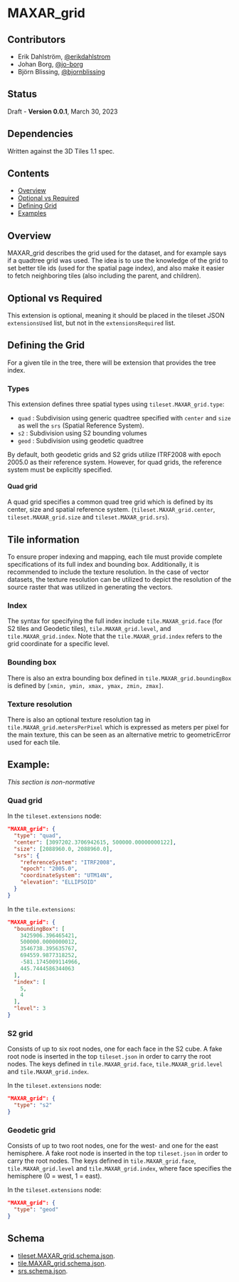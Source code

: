 <!-- omit in toc -->
# MAXAR_grid
<!-- omit in toc -->
## Contributors

* Erik Dahlström, [@erikdahlstrom](https://github.com/erikdahlstrom)
* Johan Borg, [@jo-borg](https://github.com/jo-borg)
* Björn Blissing, [@bjornblissing](https://github.com/bjornblissing)

<!-- omit in toc -->
## Status

Draft - **Version 0.0.1**, March 30, 2023

<!-- omit in toc -->
## Dependencies

Written against the 3D Tiles 1.1 spec.


## Contents

- [Overview](#overview)
- [Optional vs Required](#optional-vs-required)
- [Defining Grid](#defining-grid)
- [Examples](#examples)

## Overview

MAXAR_grid describes the grid used for the dataset, and for example says if a quadtree grid was used. The idea is to use the knowledge of the grid to set better tile ids (used for the spatial page index), and also make it easier to fetch neighboring tiles (also including the parent, and children).

## Optional vs Required

This extension is optional, meaning it should be placed in the tileset JSON `extensionsUsed` list, but not in the `extensionsRequired` list.

## Defining the Grid

For a given tile in the tree, there will be extension that provides the tree index. 

### Types

This extension defines three spatial types using `tileset.MAXAR_grid.type`:

* `quad` : Subdivision using generic quadtree specified with `center` and `size` as well the `srs` (Spatial Reference System).
* `s2`   : Subdivision using S2 bounding volumes
* `geod` : Subdivision using geodetic quadtree

By default, both geodetic grids and S2 grids utilize ITRF2008 with epoch 2005.0 as their reference system. However, for quad grids, the reference system must be explicitly specified.

#### Quad grid

A quad grid specifies a common quad tree grid which is defined by its center, size and spatial reference system. 
(`tileset.MAXAR_grid.center`, `tileset.MAXAR_grid.size` and `tileset.MAXAR_grid.srs`).

## Tile information

To ensure proper indexing and mapping, each tile must provide complete specifications of its full index and bounding box. Additionally, it is recommended to include the texture resolution. In the case of vector datasets, the texture resolution can be utilized to depict the resolution of the source raster that was utilized in generating the vectors.

### Index 

The syntax for specifying the full index include `tile.MAXAR_grid.face` (for S2 tiles and Geodetic tiles), `tile.MAXAR_grid.level`, and `tile.MAXAR_grid.index`. Note that the `tile.MAXAR_grid.index` refers to the grid coordinate for a specific level.

### Bounding box

There is also an extra bounding box defined in `tile.MAXAR_grid.boundingBox` is defined by `[xmin, ymin, xmax, ymax, zmin, zmax]`.

### Texture resolution

There is also an optional texture resolution tag in `tile.MAXAR_grid.metersPerPixel` which is expressed as meters per pixel for the main texture, this can be seen as an alternative metric to geometricError used for each tile. 

## Example:

_This section is non-normative_

### Quad grid

In the `tileset.extensions` node:

```json
"MAXAR_grid": {
  "type": "quad",
  "center": [3097202.3706942615, 500000.00000000122],
  "size": [2088960.0, 2088960.0],
  "srs": {
    "referenceSystem": "ITRF2008",
    "epoch": "2005.0",
    "coordinateSystem": "UTM14N",
    "elevation": "ELLIPSOID"
  }
}

```

In the `tile.extensions`:

```json
"MAXAR_grid": {
  "boundingBox": [
    3425906.396465421,
    500000.0000000012,
    3546738.395635767,
    694559.9877318252,
    -581.1745009114966,
    445.7444586344063
  ],
  "index": [
    5,
    4
  ],
  "level": 3
}
```

### S2 grid

Consists of up to six root nodes, one for each face in the S2 cube. A fake root node is inserted in the top `tileset.json` in order to carry the root nodes.
The keys defined in `tile.MAXAR_grid.face`, `tile.MAXAR_grid.level` and `tile.MAXAR_grid.index`.

In the `tileset.extensions` node:

```json
"MAXAR_grid": {
  "type": "s2"
}
```

### Geodetic grid

Consists of up to two root nodes, one for the west- and one for the east hemisphere. A fake root node is inserted in the top `tileset.json` in order to carry the root nodes.
The keys defined in `tile.MAXAR_grid.face`, `tile.MAXAR_grid.level` and `tile.MAXAR_grid.index`,  where face specifies the hemisphere (0 = west, 1 = east).


In the `tileset.extensions` node:

```json
"MAXAR_grid": {
  "type": "geod"
}
```


## Schema

* [tileset.MAXAR_grid.schema.json](schema/tileset.MAXAR_grid.schema.json).
* [tile.MAXAR_grid.schema.json](schema/tile.MAXAR_grid.schema.json).
* [srs.schema.json](schema/srs.schema.json).
